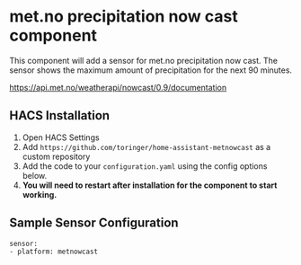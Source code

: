 # met.no precipitation now cast component

This component will add a sensor for met.no precipitation now cast. The sensor shows the maximum amount of precipitation for the next 90 minutes.

https://api.met.no/weatherapi/nowcast/0.9/documentation


## HACS Installation

1. Open HACS Settings
2. Add `https://github.com/toringer/home-assistant-metnowcast` as a custom repository 
2. Add the code to your `configuration.yaml` using the config options below.
3. **You will need to restart after installation for the component to start working.**



## Sample Sensor Configuration

    sensor:
    - platform: metnowcast